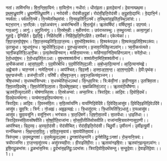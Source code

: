 

  
नतां। तामि॑नन्ति। मि॒न॒न्ति॒मा॒यिन॑:। मा॒यिनो॒न। नधीरा॑:। धीरा॑व्र॒ता। व्र॒तादे॒वानां॑। दे॒वानाम्प्रथ॒मा। प्र॒थ॒मा॒ध्रु॒वाणि॑। ध्रु॒वाणीति॑ध्रु॒वाणि॑।। नरोद॑सी। रोद॑सीअ॒द्रुहा॑। रोद॑सी॒इति॒रोद॑सी। अ॒द्रुहा॑वे॒द्याभि॑:। वे॒द्याभि॒र्न। नपर्व॑ता:। पर्व॑तानि॒नमे॑। नि॒नमे॑तस्थि॒वांस॑:। नि॒नम॒इति॑नि॒ऽनमे॑। त॒स्थि॒वांस॒इति॑त॒स्थि॒ऽवांस॑:।।  
षट्भा॒रान्। भा॒राँएक॑:। एको॒अच॑रन्। अच॑रन्बिभर्ति। बि॒भ॒र्त्यृ॒तं। ऋ॒तंवर्षि॑ष्टं। वर्षि॑ष्ट॒मुप॑। उप॒गाव॑:। गाव॒आगु॑:। आगु॑:। अ॒गु॒रित्य॑गु:।। ति॒स्रोम॒ही:। म॒हीरुप॑रा:। उप॑रास्तस्थु:। त॒स्थु॒रत्या॑:। अत्या॒गुहा॑। गुहा॒द्वे। द्वेनिहि॑ते। द्वेइति॒द्वे। निहि॑तेदर्शि। निहि॑ते॒इति॒निऽहि॑ते। दर्श्येका॑। एकेत्येका॑।।  
त्रि॒पा॒ज॒स्यो॒वृ॑ष॒भ:। त्रि॒पा॒ज॒स्यइति॑त्रि॒ऽपा॒ज॒स्य:। वृ॒ष॒भोवि॒श्वरू॑प:। वि॒श्वरू॑पउ॒त। वि॒श्वरू॑प॒इति॑वि॒श्वऽरू॑प:। उ॒तत्र्यु॒धा। त्र्यु॒धापु॑रुध। त्र्यु॒धेति॑त्रि॒ऽउ॒धा। पु॒रु॒धप्र॒जावा॑न्। प्र॒जावा॒निति॑प्र॒जाऽवा॑न्।। त्र्य॒नी॒कःप॑त्यते। त्र्य॒नी॒कइति॑त्रि॒ऽअ॒नी॒क:। प॒त्य॒तेमाहि॑नवान्। माहि॑ना॒वान्त्स:। माहि॑नावा॒निति॒माहि॑नऽवान्। सरे॑तो॒धा:। रे॒तो॒धावृ॑ष॒भ:। रे॒तो॒धाइति॑रे॒त:ऽधा:। वृ॒ष॒भश्शश्व॑तीनां। शश्व॑तीना॒मिति॒शश्व॑तीनां।।  
अ॒भीक॑आसां। आ॒सां॒प॒द॒वी:। प॒द॒वीर॑बोधि। प॒द॒वीरिति॑प॒द॒ऽवी:। अ॒बो॒ध्या॒दि॒त्यानां॑। आ॒दि॒त्याना॑मह्वे। अ॒ह्वे॒चारु॑। चारु॒नाम॑। नामेति॒नाम॑।। आप॑श्चित्। चि॒द॒स्मै॒। अ॒स्मा॒अ॒र॒म॒न्त॒। अ॒र॒म॒न्त॒दे॒वी:। दे॒वी:पृथ॑क्। पृथ॒ग्व्रज॑न्ती:। व्रज॑न्ती॒:परि॑। परि॑षीं। सी॒म॒वृ॒ञ्ज॒न्। अ॒वृ॒ञ्ज॒न्नित्य॑वृञ्जन्।।  
त्रीष॒धस्था॑। स॒धस्था॑सिन्धव:। स॒धस्थेति॑स॒धऽस्था॑। सि॒न्ध॒व॒स्त्रि:। त्रि:क॑वी॒नां। क॒वी॒नामु॒त। उ॒तत्रि॑मा॒ता। त्रि॒मा॒तावि॒दथे॑षु। त्रि॒मा॒तेति॑त्रि॒ऽमा॒ता। वि॒दथे॑षुस॒म्राट्। स॒म्राळिति॑सं॒ऽराट्।। ऋ॒ताव॑री॒र्योष॑णा:। ऋ॒तव॑री॒त्यृ॒तऽव॑री। योष॑णास्ति॒स्र:। ति॒स्रोअप्या॑:। अप्या॒स्त्रि:। त्रिरादि॒व:। आदि॒व:। दि॒वोवि॒दथे॑। वि॒दथे॒पत्य॑माना:। पत्य॑माना॒इति॒पत्य॑माना:।।  
त्रिरादि॒व:। आदि॒व:। दि॒वस्स॑वि॒त:। स॒वि॒तर्वार्या॑णि। वार्या॑णिदि॒वेदि॑वे। दि॒वेदि॑व॒आसु॑व। दि॒वेदि॑व॒इति॑दि॒वेऽदि॑वे। आसु॑व। सु॒व॒त्रि:। त्रिर्न॑:। नो॒अह्नः॑। अह्न॒इत्यह्न॑:।। त्रि॒धातु॑रा॒य:। त्रि॒धात्विति॑त्रि॒ऽधातु॑। रा॒यआसु॑व। आसु॑व। सु॒वा॒वसू॑नि। वसू॑नि॒भग। भग॑त्रातः। त्रा॒त॒र्धि॒षणे॑। धि॒ष॒णे॒सा॒तये॑। सा॒तये॑धा:। धा॒इति॑धा:।।  
त्रिरादि॒वस्स॑वि॒तासो॑षवीति। सो॒ष॒वी॒ति॒राजा॑ना। सो॒स॒वी॒तीति॑सोसवीति। राजा॑नामि॒त्रावरु॑णासुपा॒णी।। आप॑श्चित्। चि॒द॒स्य॒। अ॒स्य॒रो॒द॑सी। रोद॑सीचित्। रोद॑सी॒इति॒रोद॑सी। चिदु॒र्वी। उ॒र्वीरत्नं॑। उ॒र्वीइत्यु॒र्वी। रत्नं॑भिक्षन्त। भि॒क्ष॒न्त॒स॒वि॒तु:। स॒वि॒तुस्स॒वाय॑। स॒वायेति॑स॒वाय॑।।  
त्रिरु॑त्त॒मा। उ॒त्त॒मादू॒णशा॑। उ॒त्त॒मेत्यु॒त्ऽत॒मा। दू॒णशा॑रोच॒नानि॑। दु॒र्नशेति॑दु॒:ऽनशा॑। रो॒च॒नानि॒त्रय॑:। त्रयो॑राजन्ति। रा॒ज॒न्त्य॒सु॑रस्य। असु॑रस्यवी॒रा:। वी॒राइति॑वी॒रा:।। ऋ॒तावा॑नइषि॒रा:। ऋ॒तवा॑न॒इत्यृ॒तऽवा॑न:। इ॒षि॒रादू॒ळभा॑स:। दू॒ळभा॑स॒स्त्रि:। दु॒र्दभा॑स॒इति॑दु॒:ऽदभा॑स:। त्रिरादि॒वोवि॒दथे॑सन्तु। स॒न्तु॒दे॒वा:। दे॒वाइति॑दे॒वा:।। 1।।  
